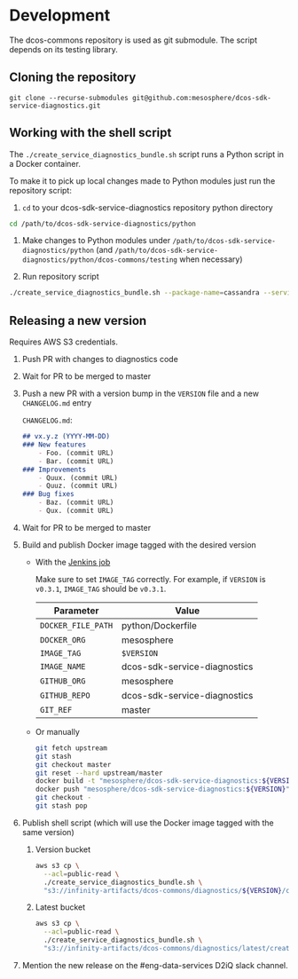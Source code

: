 # Development

The dcos-commons repository is used as git submodule. The script depends on its
testing library.

## Cloning the repository

```
git clone --recurse-submodules git@github.com:mesosphere/dcos-sdk-service-diagnostics.git
```

## Working with the shell script
The `./create_service_diagnostics_bundle.sh` script runs a Python script in a
Docker container.

To make it to pick up local changes made to Python modules just run the
repository script:

1. `cd` to your dcos-sdk-service-diagnostics repository python directory

```bash
cd /path/to/dcos-sdk-service-diagnostics/python
```

1. Make changes to Python modules under
   `/path/to/dcos-sdk-service-diagnostics/python` (and
   `/path/to/dcos-sdk-service-diagnostics/python/dcos-commons/testing` when
   necessary)

1. Run repository script

```bash
./create_service_diagnostics_bundle.sh --package-name=cassandra --service-name=/prod/cassandra
```

## Releasing a new version

Requires AWS S3 credentials.

1. Push PR with changes to diagnostics code

1. Wait for PR to be merged to master

1. Push a new PR with a version bump in the `VERSION` file
   and a new `CHANGELOG.md` entry

   `CHANGELOG.md`:
   ```markdown
   ## vx.y.z (YYYY-MM-DD)
   ### New features
       - Foo. (commit URL)
       - Bar. (commit URL)
   ### Improvements
       - Quux. (commit URL)
       - Quuz. (commit URL)
   ### Bug fixes
       - Baz. (commit URL)
       - Qux. (commit URL)
   ```

1. Wait for PR to be merged to master

1. Build and publish Docker image tagged with the desired version

   - With the [Jenkins job](https://jenkins.mesosphere.com/service/jenkins/view/Infinity/job/infinity-tools/job/release-tools/job/build-docker-image)

     Make sure to set `IMAGE_TAG` correctly. For example, if `VERSION` is
     `v0.3.1`, `IMAGE_TAG` should be `v0.3.1`.

     | Parameter          | Value                        |
     | ------------------ | ---------------------------- |
     | `DOCKER_FILE_PATH` | python/Dockerfile            |
     | `DOCKER_ORG`       | mesosphere                   |
     | `IMAGE_TAG`        | `$VERSION`            |
     | `IMAGE_NAME`       | dcos-sdk-service-diagnostics |
     | `GITHUB_ORG`       | mesosphere                   |
     | `GITHUB_REPO`      | dcos-sdk-service-diagnostics |
     | `GIT_REF`          | master                       |

   - Or manually

     ```bash
     git fetch upstream
     git stash
     git checkout master
     git reset --hard upstream/master
     docker build -t "mesosphere/dcos-sdk-service-diagnostics:${VERSION}" .
     docker push "mesosphere/dcos-sdk-service-diagnostics:${VERSION}"
     git checkout -
     git stash pop
     ```

1. Publish shell script (which will use the Docker image tagged with the same version)

   1. Version bucket

      ```bash
      aws s3 cp \
        --acl=public-read \
        ./create_service_diagnostics_bundle.sh \
        "s3://infinity-artifacts/dcos-commons/diagnostics/${VERSION}/create_service_diagnostics_bundle.sh"
      ```

   1. Latest bucket

      ```bash
      aws s3 cp \
        --acl=public-read \
        ./create_service_diagnostics_bundle.sh \
        "s3://infinity-artifacts/dcos-commons/diagnostics/latest/create_service_diagnostics_bundle.sh"
      ```

1. Mention the new release on the #eng-data-services D2iQ slack channel.
